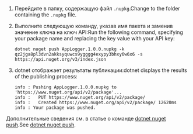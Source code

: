 1. <span data-ttu-id="c70b8-101">Перейдите в папку, содержащую файл `.nupkg`.</span><span class="sxs-lookup"><span data-stu-id="c70b8-101">Change to the folder containing the `.nupkg` file.</span></span>

1. <span data-ttu-id="c70b8-102">Выполните следующую команду, указав имя пакета и заменив значение ключа на ключ API:</span><span class="sxs-lookup"><span data-stu-id="c70b8-102">Run the following command, specifying your package name and replacing the key value with your API key:</span></span>

    ```cli
    dotnet nuget push AppLogger.1.0.0.nupkg -k qz2jga8pl3dvn2akksyquwcs9ygggg4exypy3bhxy6w6x6 -s https://api.nuget.org/v3/index.json
    ```

1. <span data-ttu-id="c70b8-103">dotnet отображает результаты публикации:</span><span class="sxs-lookup"><span data-stu-id="c70b8-103">dotnet displays the results of the publishing process:</span></span>

    ```output
    info : Pushing AppLogger.1.0.0.nupkg to 'https://www.nuget.org/api/v2/package'...
    info :   PUT https://www.nuget.org/api/v2/package/
    info :   Created https://www.nuget.org/api/v2/package/ 12620ms
    info : Your package was pushed.
    ```

<span data-ttu-id="c70b8-104">Дополнительные сведения см. в статье о команде [dotnet nuget push](/dotnet/core/tools/dotnet-nuget-push).</span><span class="sxs-lookup"><span data-stu-id="c70b8-104">See [dotnet nuget push](/dotnet/core/tools/dotnet-nuget-push).</span></span>